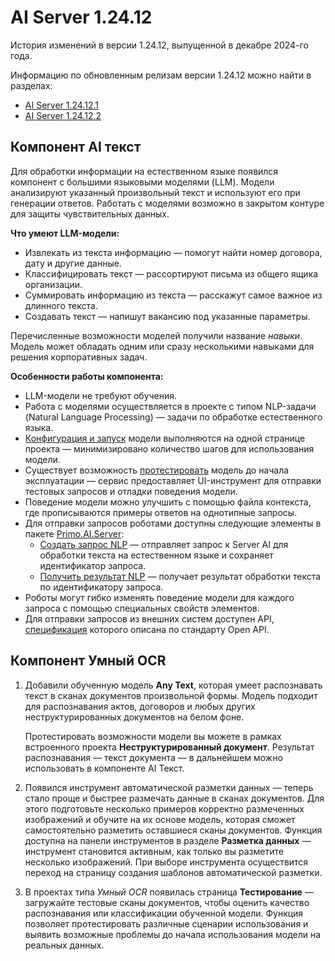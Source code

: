 # AI Server 1.24.12

История изменений в версии 1.24.12, выпущенной в декабре 2024-го года.

Информацию по обновленным релизам версии 1.24.12 можно найти в разделах:
* [AI Server 1.24.12.1](https://docs.primo-rpa.ru/primo-rpa/release-notes/ai-server/1.24.12/1.24.12.1)
* [AI Server 1.24.12.2](https://docs.primo-rpa.ru/primo-rpa/release-notes/ai-server/1.24.12/1.24.12.2)

## Компонент AI текст

Для обработки информации на естественном языке появился компонент с большими языковыми моделями (LLM). Модели анализируют указанный произвольный текст и используют его при генерации ответов. Работать с моделями возможно в закрытом контуре для защиты чувствительных данных.

**Что умеют LLM-модели:**
* Извлекать из текста информацию — помогут найти номер договора, дату и другие данные.
* Классифицировать текст — рассортируют письма из общего ящика организации.
* Суммировать информацию из текста — расскажут самое важное из длинного текста. 
* Создавать текст — напишут вакансию под указанные параметры.

Перечисленные возможности моделей получили название *навыки*. Модель может обладать одним или сразу несколькими навыками для решения корпоративных задач.

**Особенности работы компонента:**

* LLM-модели не требуют обучения.
* Работа с моделями осуществляется в проекте с типом NLP-задачи (Natural Language Processing) — задачи по обработке естественного языка.
* [Конфигурация и запуск](https://docs.primo-rpa.ru/primo-rpa/primo-rpa-ai-server/user/rabota-s-tipom-proekta-nlp-zadachi/configuration) модели выполняются на одной странице проекта — минимизировано количество шагов для использования модели.
* Существует возможность [протестировать](https://docs.primo-rpa.ru/primo-rpa/primo-rpa-ai-server/user/rabota-s-tipom-proekta-nlp-zadachi/testing) модель до начала эксплуатации — сервис предоставляет UI-инструмент для отправки тестовых запросов и отладки поведения модели.
* Поведение модели можно улучшить с помощью файла контекста, где прописываются примеры ответов на однотипные запросы.
* Для отправки запросов роботами доступны следующие элементы в пакете [Primo.AI.Server](https://docs.primo-rpa.ru/primo-rpa/g_elements/el_extra/ai_server):
  * [Создать запрос NLP](https://docs.primo-rpa.ru/primo-rpa/g_elements/el_extra/ai_server/nlp/create_request_nlp) — отправляет запрос к Server AI для обработки текста на естественном языке и сохраняет идентификатор запроса.
  * [Получить результат NLP](https://docs.primo-rpa.ru/primo-rpa/g_elements/el_extra/ai_server/nlp/get_request_nlp) — получает результат обработки текста по идентификатору запроса.
* Роботы могут гибко изменять поведение модели для каждого запроса с помощью специальных свойств элементов.  
* Для отправки запросов из внешних систем доступен API, [спецификация](https://disk.primo-rpa.ru/index.php/s/aq6f9EmG5702uSg) которого описана по стандарту Open API. 

## Компонент Умный OCR

1. Добавили обученную модель **Any Text**, которая умеет распознавать текст в сканах документов произвольной формы. Модель подходит для распознавания актов, договоров и любых других неструктурированных документов на белом фоне. 

   Протестировать возможности модели вы можете в рамках встроенного проекта **Неструктурированный документ**. Результат распознавания — текст документа — в дальнейшем можно использовать в компоненте AI Текст.

1. Появился инструмент автоматической разметки данных — теперь стало проще и быстрее размечать данные в сканах документов. Для этого подготовьте несколько примеров корректно размеченных изображений и обучите на их основе модель, которая сможет самостоятельно разметить оставшиеся сканы документов. Функция доступна на панели инструментов в разделе **Разметка данных** — инструмент становится активным, как только вы разметите несколько изображений. При выборе инструмента осуществится переход на страницу создания шаблонов автоматической разметки.

1. В проектах типа *Умный OCR* появилась страница **Тестирование** — загружайте тестовые сканы документов, чтобы оценить качество распознавания или классификации обученной модели. Функция позволяет протестировать различные сценарии использования и выявить возможные проблемы до начала использования модели на реальных данных.

